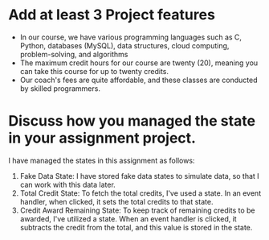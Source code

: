 <h1>Add at least 3  Project features</h1>
<ul>
  <li>In our course, we have various programming languages such as C, Python, databases (MySQL), data structures, cloud computing, problem-solving, and algorithms</li>
  <li>The maximum credit hours for our course are twenty (20), meaning you can take this course for up to twenty credits.</li>
  <li>Our coach's fees are quite affordable, and these classes are conducted by skilled programmers.</li>
</ul>

<h1>Discuss how you managed the state in your assignment project.</h1>
<p>I have managed the states in this assignment as follows:<p>
<ol>
  <li>Fake Data State: I have stored fake data states to simulate data, so that I can work with this data later.</li>
  <li>Total Credit State: To fetch the total credits, I've used a state. In an event handler, when clicked, it sets the total credits to that state.</li>
  <li>Credit Award Remaining State: To keep track of remaining credits to be awarded, I've utilized a state. When an event handler is clicked, it subtracts the credit from the total, and this value is stored in the state.</li>
</ol>

